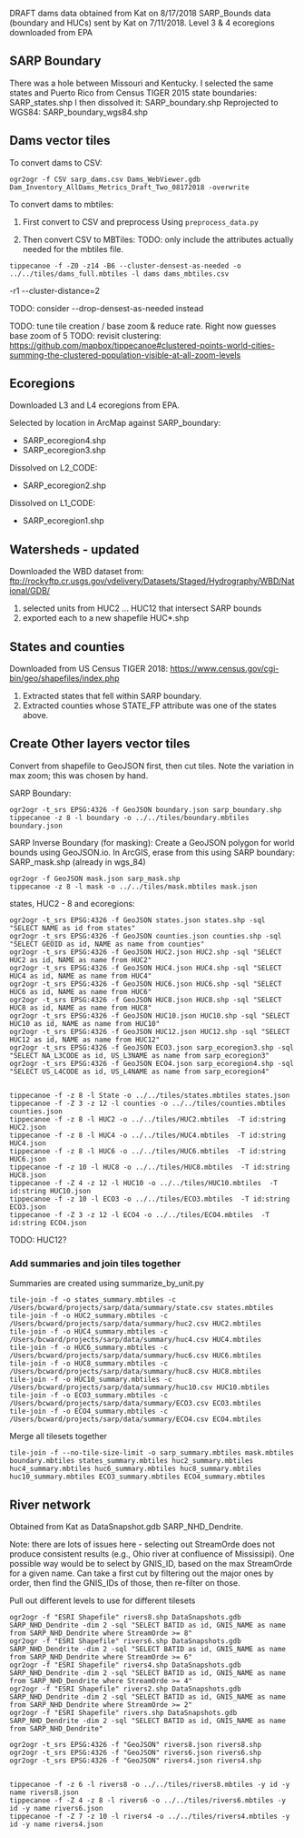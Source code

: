 DRAFT dams data obtained from Kat on 8/17/2018
SARP_Bounds data (boundary and HUCs) sent by Kat on 7/11/2018.
Level 3 & 4 ecoregions downloaded from EPA

## SARP Boundary

There was a hole between Missouri and Kentucky. I selected the same states and Puerto Rico from Census TIGER 2015 state boundaries: SARP_states.shp
I then dissolved it: SARP_boundary.shp
Reprojected to WGS84: SARP_boundary_wgs84.shp

## Dams vector tiles

To convert dams to CSV:

```
ogr2ogr -f CSV sarp_dams.csv Dams_WebViewer.gdb Dam_Inventory_AllDams_Metrics_Draft_Two_08172018 -overwrite
```

To convert dams to mbtiles:

1. First convert to CSV and preprocess
   Using `preprocess_data.py`

2. Then convert CSV to MBTiles:
   TODO: only include the attributes actually needed for the mbtiles file.

```
tippecanoe -f -Z0 -z14 -B6 --cluster-densest-as-needed -o ../../tiles/dams_full.mbtiles -l dams dams_mbtiles.csv
```

-r1 --cluster-distance=2

TODO: consider --drop-densest-as-needed instead

TODO: tune tile creation / base zoom & reduce rate. Right now guesses base zoom of 5
TODO: revisit clustering: https://github.com/mapbox/tippecanoe#clustered-points-world-cities-summing-the-clustered-population-visible-at-all-zoom-levels

## Ecoregions

Downloaded L3 and L4 ecoregions from EPA.

Selected by location in ArcMap against SARP_boundary:

-   SARP_ecoregion4.shp
-   SARP_ecoregion3.shp

Dissolved on L2_CODE:

-   SARP_ecoregion2.shp

Dissolved on L1_CODE:

-   SARP_ecoregion1.shp

<!-- ## Watersheds - OLD

Obtained HUC12 - HUC8 levels from Kat

To HUC8 layer, added fields

-   HUC8 = HUC_8 (for consistency across the stack)
-   HUC6 = HUC8[:6]. Dissolved on this field: SARP_HUC6.shp
-   HUC4 = HUC8[:4]. Dissolved on this field: SARP_HUC4.shp
-   HUC2 = HUC8[:2]. Dissolved on this field: SARP_HUC2.shp

HUC8 has field issues that don't play nice with geopandas. Drop nonessential fields:
`ogr2ogr sarp_huc8.shp -select HUC8 sarp_bounds.gdb SARP_HUC8_Albers` -->

## Watersheds - updated

Downloaded the WBD dataset from: ftp://rockyftp.cr.usgs.gov/vdelivery/Datasets/Staged/Hydrography/WBD/National/GDB/

1. selected units from HUC2 ... HUC12 that intersect SARP bounds
2. exported each to a new shapefile HUC\*.shp

## States and counties

Downloaded from US Census TIGER 2018: https://www.census.gov/cgi-bin/geo/shapefiles/index.php

1. Extracted states that fell within SARP boundary.
2. Extracted counties whose STATE_FP attribute was one of the states above.

## Create Other layers vector tiles

Convert from shapefile to GeoJSON first, then cut tiles. Note the variation in max zoom; this was chosen by hand.

SARP Boundary:

```
ogr2ogr -t_srs EPSG:4326 -f GeoJSON boundary.json sarp_boundary.shp
tippecanoe -z 8 -l boundary -o ../../tiles/boundary.mbtiles boundary.json
```

SARP Inverse Boundary (for masking):
Create a GeoJSON polygon for world bounds using GeoJSON.io. In ArcGIS, erase from this
using SARP boundary: SARP_mask.shp (already in wgs_84)

```
ogr2ogr -f GeoJSON mask.json sarp_mask.shp
tippecanoe -z 8 -l mask -o ../../tiles/mask.mbtiles mask.json
```

states, HUC2 - 8 and ecoregions:

```
ogr2ogr -t_srs EPSG:4326 -f GeoJSON states.json states.shp -sql "SELECT NAME as id from states"
ogr2ogr -t_srs EPSG:4326 -f GeoJSON counties.json counties.shp -sql "SELECT GEOID as id, NAME as name from counties"
ogr2ogr -t_srs EPSG:4326 -f GeoJSON HUC2.json HUC2.shp -sql "SELECT HUC2 as id, NAME as name from HUC2"
ogr2ogr -t_srs EPSG:4326 -f GeoJSON HUC4.json HUC4.shp -sql "SELECT HUC4 as id, NAME as name from HUC4"
ogr2ogr -t_srs EPSG:4326 -f GeoJSON HUC6.json HUC6.shp -sql "SELECT HUC6 as id, NAME as name from HUC6"
ogr2ogr -t_srs EPSG:4326 -f GeoJSON HUC8.json HUC8.shp -sql "SELECT HUC8 as id, NAME as name from HUC8"
ogr2ogr -t_srs EPSG:4326 -f GeoJSON HUC10.json HUC10.shp -sql "SELECT HUC10 as id, NAME as name from HUC10"
ogr2ogr -t_srs EPSG:4326 -f GeoJSON HUC12.json HUC12.shp -sql "SELECT HUC12 as id, NAME as name from HUC12"
ogr2ogr -t_srs EPSG:4326 -f GeoJSON ECO3.json sarp_ecoregion3.shp -sql "SELECT NA_L3CODE as id, US_L3NAME as name from sarp_ecoregion3"
ogr2ogr -t_srs EPSG:4326 -f GeoJSON ECO4.json sarp_ecoregion4.shp -sql "SELECT US_L4CODE as id, US_L4NAME as name from sarp_ecoregion4"


tippecanoe -f -z 8 -l State -o ../../tiles/states.mbtiles states.json
tippecanoe -f -Z 3 -z 12 -l counties -o ../../tiles/counties.mbtiles counties.json
tippecanoe -f -z 8 -l HUC2 -o ../../tiles/HUC2.mbtiles  -T id:string HUC2.json
tippecanoe -f -z 8 -l HUC4 -o ../../tiles/HUC4.mbtiles  -T id:string HUC4.json
tippecanoe -f -z 8 -l HUC6 -o ../../tiles/HUC6.mbtiles  -T id:string HUC6.json
tippecanoe -f -z 10 -l HUC8 -o ../../tiles/HUC8.mbtiles  -T id:string HUC8.json
tippecanoe -f -Z 4 -z 12 -l HUC10 -o ../../tiles/HUC10.mbtiles  -T id:string HUC10.json
tippecanoe -f -z 10 -l ECO3 -o ../../tiles/ECO3.mbtiles  -T id:string ECO3.json
tippecanoe -f -Z 3 -z 12 -l ECO4 -o ../../tiles/ECO4.mbtiles  -T id:string ECO4.json
```

TODO: HUC12?

<!-- ## Create centroids vector tiles (for labeling) - OUTDATED, not needed anymore:

Centroids are extracted using `extract_centroids.py`.

```
tippecanoe -f -B 0 -z 4 -l states_centroids -o ../../tiles/sarp_states_centroids.mbtiles sarp_states_centroids.csv
tippecanoe -f -B 0 -z 4 -l HUC2_centroids -o ../../tiles/sarp_HUC2_centroids.mbtiles  -T HUC2:string sarp_HUC2_centroids.csv
tippecanoe -f -B 0 -z 6 -l HUC4_centroids -o ../../tiles/sarp_HUC4_centroids.mbtiles  -T HUC4:string sarp_HUC4_centroids.csv
tippecanoe -f -B 4 -Z 4 -z 8 -l HUC8_centroids -o ../../tiles/sarp_HUC8_centroids.mbtiles  -T HUC8:string sarp_HUC8_centroids.csv

tippecanoe -f -B 0 -z 6 -l ecoregion3_centroids -o ../../tiles/sarp_ecoregion3_centroids.mbtiles  -T NA_L3CODE:string sarp_ecoregion3_centroids.csv
tippecanoe -f -B 4 -Z 4 -z 10 -l ecoregion4_centroids -o ../../tiles/sarp_ecoregion4_centroids.mbtiles  -T US_L4CODE:string sarp_ecoregion4_centroids.csv
``` -->

### Add summaries and join tiles together

Summaries are created using summarize_by_unit.py

```
tile-join -f -o states_summary.mbtiles -c /Users/bcward/projects/sarp/data/summary/state.csv states.mbtiles
tile-join -f -o HUC2_summary.mbtiles -c /Users/bcward/projects/sarp/data/summary/huc2.csv HUC2.mbtiles
tile-join -f -o HUC4_summary.mbtiles -c /Users/bcward/projects/sarp/data/summary/huc4.csv HUC4.mbtiles
tile-join -f -o HUC6_summary.mbtiles -c /Users/bcward/projects/sarp/data/summary/huc6.csv HUC6.mbtiles
tile-join -f -o HUC8_summary.mbtiles -c /Users/bcward/projects/sarp/data/summary/huc8.csv HUC8.mbtiles
tile-join -f -o HUC10_summary.mbtiles -c /Users/bcward/projects/sarp/data/summary/huc10.csv HUC10.mbtiles
tile-join -f -o ECO3_summary.mbtiles -c /Users/bcward/projects/sarp/data/summary/ECO3.csv ECO3.mbtiles
tile-join -f -o ECO4_summary.mbtiles -c /Users/bcward/projects/sarp/data/summary/ECO4.csv ECO4.mbtiles
```

Merge all tilesets together

```
tile-join -f --no-tile-size-limit -o sarp_summary.mbtiles mask.mbtiles boundary.mbtiles states_summary.mbtiles huc2_summary.mbtiles huc4_summary.mbtiles huc6_summary.mbtiles huc8_summary.mbtiles huc10_summary.mbtiles ECO3_summary.mbtiles ECO4_summary.mbtiles
```

## River network

Obtained from Kat as DataSnapshot.gdb SARP_NHD_Dendrite.

Note: there are lots of issues here - selecting out StreamOrde does not produce consistent results (e.g., Ohio river at confluence of Mississipi).
One possible way would be to select by GNIS_ID, based on the max StreamOrde for a given name.
Can take a first cut by filtering out the major ones by order, then find the GNIS_IDs of those, then re-filter on those.

Pull out different levels to use for different tilesets

```
ogr2ogr -f "ESRI Shapefile" rivers8.shp DataSnapshots.gdb SARP_NHD_Dendrite -dim 2 -sql "SELECT BATID as id, GNIS_NAME as name from SARP_NHD_Dendrite where StreamOrde >= 8"
ogr2ogr -f "ESRI Shapefile" rivers6.shp DataSnapshots.gdb SARP_NHD_Dendrite -dim 2 -sql "SELECT BATID as id, GNIS_NAME as name from SARP_NHD_Dendrite where StreamOrde >= 6"
ogr2ogr -f "ESRI Shapefile" rivers4.shp DataSnapshots.gdb SARP_NHD_Dendrite -dim 2 -sql "SELECT BATID as id, GNIS_NAME as name from SARP_NHD_Dendrite where StreamOrde >= 4"
ogr2ogr -f "ESRI Shapefile" rivers2.shp DataSnapshots.gdb SARP_NHD_Dendrite -dim 2 -sql "SELECT BATID as id, GNIS_NAME as name from SARP_NHD_Dendrite where StreamOrde >= 2"
ogr2ogr -f "ESRI Shapefile" rivers.shp DataSnapshots.gdb SARP_NHD_Dendrite -dim 2 -sql "SELECT BATID as id, GNIS_NAME as name from SARP_NHD_Dendrite"

ogr2ogr -t_srs EPSG:4326 -f "GeoJSON" rivers8.json rivers8.shp
ogr2ogr -t_srs EPSG:4326 -f "GeoJSON" rivers6.json rivers6.shp
ogr2ogr -t_srs EPSG:4326 -f "GeoJSON" rivers4.json rivers4.shp


tippecanoe -f -z 6 -l rivers8 -o ../../tiles/rivers8.mbtiles -y id -y name rivers8.json
tippecanoe -f -Z 4 -z 8 -l rivers6 -o ../../tiles/rivers6.mbtiles -y id -y name rivers6.json
tippecanoe -f -Z 7 -z 10 -l rivers4 -o ../../tiles/rivers4.mbtiles -y id -y name rivers4.json
```
